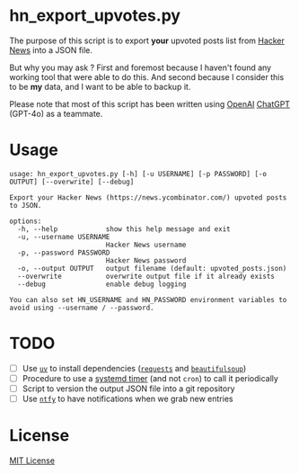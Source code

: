 # hn_export_upvotes.py

The purpose of this script is to export **your** upvoted posts list from [Hacker News](https://news.ycombinator.com/) into a JSON file.

But why you may ask ? First and foremost because I haven't found any working tool that were able to do this. And second because I consider this to be **my** data, and I want to be able to backup it.

Please note that most of this script has been written using [OpenAI](https://openai.com/) [ChatGPT](https://chatgpt.com/) (GPT-4o) as a teammate.

# Usage

```shell
usage: hn_export_upvotes.py [-h] [-u USERNAME] [-p PASSWORD] [-o OUTPUT] [--overwrite] [--debug]

Export your Hacker News (https://news.ycombinator.com/) upvoted posts to JSON.

options:
  -h, --help            show this help message and exit
  -u, --username USERNAME
                        Hacker News username
  -p, --password PASSWORD
                        Hacker News password
  -o, --output OUTPUT   output filename (default: upvoted_posts.json)
  --overwrite           overwrite output file if it already exists
  --debug               enable debug logging

You can also set HN_USERNAME and HN_PASSWORD environment variables to avoid using --username / --password.
```

# TODO

- [ ] Use [`uv`](https://github.com/astral-sh/uv) to install dependencies ([`requests`](https://github.com/psf/requests) and [`beautifulsoup`](https://code.launchpad.net/beautifulsoup))
- [ ] Procedure to use a [systemd timer](https://www.freedesktop.org/software/systemd/man/latest/systemd.timer.html) (and not `cron`) to call it periodically
- [ ] Script to version the output JSON file into a git repository
- [ ] Use [`ntfy`](https://github.com/binwiederhier/ntfy) to have notifications when we grab new entries

# License

[MIT License](./LICENSE)
